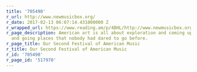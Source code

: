 ```yaml
---
title: '705498'
r_url: http://www.newmusicbox.org/
r_date: 2017-02-13 06:07:14.431000000 Z
r_wrapped_url: https://www.reading.am/p/4BHL/http://www.newmusicbox.org/
r_page_description: American art is all about exploration and coming up with new ideas
  and going places that nobody had dared to go before.
r_page_title: Our Second Festival of American Music
r_title: Our Second Festival of American Music
r_id: '705498'
r_page_id: '517970'
---
```


